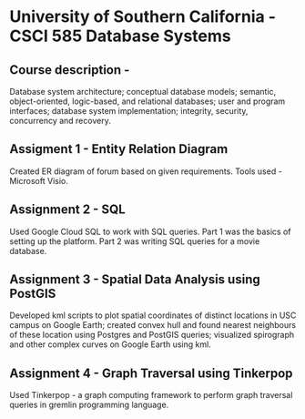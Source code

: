 # University of Southern California - CSCI 585 Database Systems

## Course description - 
Database system architecture; conceptual database models; semantic, object-oriented, logic-based, and relational databases; user and program interfaces; database system implementation; integrity, security, concurrency and recovery. 

## Assigment 1  - Entity Relation Diagram
Created ER diagram of forum based on given requirements. Tools used - Microsoft Visio.

## Assignment 2 - SQL
Used Google Cloud SQL to work with SQL queries. Part 1 was the basics of setting up the platform. Part 2 was writing SQL queries for a movie database.

## Assignment 3 - Spatial Data Analysis using PostGIS
Developed kml scripts to plot spatial coordinates of distinct locations in USC campus on Google Earth; created convex hull and found nearest neighbours of these location using Postgres and PostGIS queries; visualized spirograph and other complex curves on Google Earth using kml.

## Assignment 4 - Graph Traversal using Tinkerpop
Used Tinkerpop - a graph computing framework to perform graph traversal queries in gremlin programming language.
